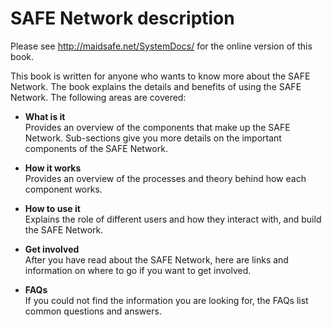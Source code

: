# SAFE Network description

Please see http://maidsafe.net/SystemDocs/ for the online version of this book.

This book is written for anyone who wants to know more about the SAFE Network. The book explains the details and benefits of using the SAFE Network. The following areas are covered:

* **What is it**<br />
Provides an overview of the components that make up the SAFE Network. Sub-sections give you more details on the important components of the SAFE Network.

* **How it works**<br />
Provides an overview of the processes and theory behind how each component works.

* **How to use it**<br />
Explains the role of different users and how they interact with, and build the SAFE Network.

* **Get involved**<br />
After you have read about the SAFE Network, here are links and information on where to go if you want to get involved.

* **FAQs**<br />
If you could not find the information you are looking for, the FAQs list common questions and answers.
